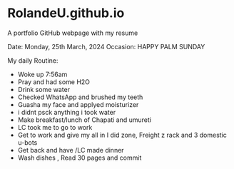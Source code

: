 # RolandeU.github.io
A portfolio GitHub webpage with my resume

Date: Monday, 25th March, 2024
Occasion: HAPPY PALM SUNDAY

My daily Routine:
- Woke up 7:56am
- Pray and had some H2O
- Drink some water
- Checked WhatsApp and brushed my teeth
- Guasha my face and applyed moisturizer 
- i didnt psck anything i took water
- Make breakfast/lunch of Chapati and umureti 
- LC took me to go to work
- Get to work and give my all in I did zone, Freight z rack and 3 domestic u-bots
- Get back and have /LC made dinner
- Wash dishes , Read 30 pages and commit

